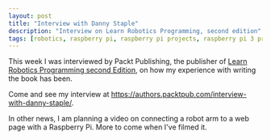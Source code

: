 ```yaml
---
layout: post
title: "Interview with Danny Staple"
description: "Interview on Learn Robotics Programming, second edition"
tags: [robotics, raspberry pi, raspberry pi projects, raspberry pi 3 projects, raspberry pi 4 projects, robot, electronics, computer vision, voice recognition]
---
```

This week I was interviewed by Packt Publishing, the publisher of [Learn Robotics Programming second Edition](), on how my experience with writing the book has been.

Come and see my interview at <https://authors.packtpub.com/interview-with-danny-staple/>.

In other news, I am planning a video on connecting a robot arm to a web page with a Raspberry Pi. More to come when I've filmed it.